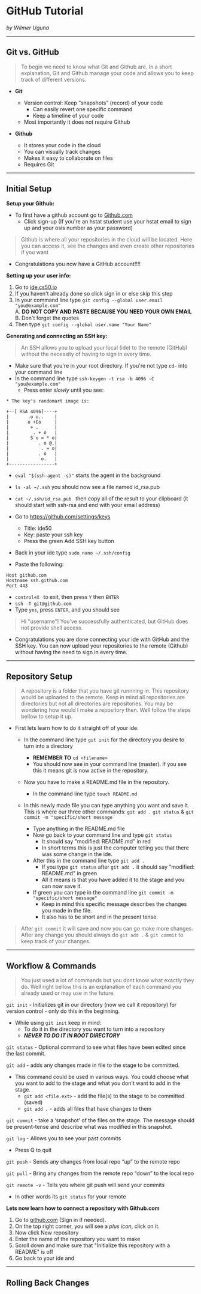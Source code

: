 # GitHub Tutorial

_by Wilmer Uguna_

---
## Git vs. GitHub

> To begin we need to know what Git and Github are.
In a short explanation, Git and Github manage your code and allows you to keep track of different versions.

* **Git**
    * Version control: Keep “snapshots” (record) of your code
        * Can easily revert one specific   command
        * Keep a timeline of your code
    * Most importantly it does not require Github

* **Github**
    * It stores your code in the cloud
    * You can visually track changes
    * Makes it easy to collaborate on files
    * Requires Git

---
## Initial Setup

**Setup your Github:**
* To first have a github account go to  [Github.com](https://github.com/)
    * Click sign-up (If you're an hstat student use your hstat email to sign up and your osis number as your password)
> Github is where all your repositories in the cloud will be located. Here you can access it, see the changes and even create other repositories if you want
* Congratulations you now have a GitHub account!!!!

**Setting up your user info:**
1. Go to [ide.cs50.io](http://ide.cs50.io/)
2. If you haven't already done so click sign in or else skip this step
3. In your command line type `git config --global user.email "you@example.com"`  
    A. **DO NOT COPY AND PASTE BECAUSE YOU NEED YOUR OWN EMAIL**  
    B.  Don't forget the quotes
4. Then type ``git config --global user.name "Your Name"``

 **Generating and connecting an SSH key:**
> An SSH allows you to upload your local (ide) to the remote (GitHub) without the necessity of having to sign in every time.

*  Make sure that you're in your root directory. If you're not type `cd~` into your command line
* In the command line type `ssh-keygen -t rsa -b 4096 -C "you@example.com"`
    * Press enter *slowly* until you see:
```
* The key's randomart image is:

+--[ RSA 4096]----+
|       .o o..    |
|       o +Eo     |
|        + .      |
|         . + o   |
|        S o = * o|
|           . o @.|
|            . = o|
|           . o   |
|            o.   |
+-----------------+
```
* `eval "$(ssh-agent -s)"` starts the agent in the background
* `ls -al ~/.ssh` you should now see a file named id_rsa.pub
* `cat ~/.ssh/id_rsa.pub ` then copy all of the result to your clipboard (it should start with ssh-rsa and end with your email address)

* Go to https://github.com/settings/keys
    * Title: ide50
    * Key: paste your ssh key
    * Press the green Add SSH key button
* Back in your ide type `sudo nano ~/.ssh/config`
* Paste the following:
``` 
Host github.com 
Hostname ssh.github.com 
Port 443 
```  
* `control+X ` to exit, then press `Y` then `ENTER`
* `ssh -T git@github.com`
* Type `yes`, press `ENTER`, and you should see
>Hi "username"! You've successfully authenticated, but GitHub does not provide shell access.
* Congratulations you are done connecting your ide with GitHub and the SSH key. You can now upload your repositories to the remote (Github) without having the need to sign in every time. 
---
## Repository Setup

> A repository is a folder that you have git runnning in. This repository would be uploaded to the remote. Keep in mind all repositories are directories but not all directories are repositories. You may be wondering how would I make a repository then. Well follow the steps bellow to setup it up.


* First lets learn how to do it straight off of your ide.
    * In the command line type `git init` for the directory you desire to turn into a directory 
        * **REMEMBER TO** `cd <filename>`
        * You should now see in your command line (master). If you see this it means git is now active in the repository.
    * Now you have to make a README.md file in the repository.       
        * In the command line type `touch README.md`  
        
    * In this newly made file you can type anything you want and save it. This is where our three other commands: `git add .` `git status` & `git commit -m "specific/short message`
        * Type anything in the README.md file 
        * Now go back to your command line and type `git status`  
            * It should say "modified: README.md" in red
            * In short terms this is just the computer telling you that there was some change in the ide. 
        * After this in the command line type `git add .`
            * If you type `git status` after `git add .` it should say "modified: README.md" in green 
            * All it means is that you have added it to the stage and you can now save it.
        * If green you can type in the command line `git commit -m "specific/short message"` 
            * Keep in mind this specific message describes the changes you made in the file.  
            * It also has to be short and in the present tense.
            
>After `git commit` it will save and now you can go make more changes. After any change you should always do `git add .` & `git commit` to keep track of your changes. 

                
---
## Workflow & Commands
> You just used a lot of commands but you dont know what exactly they do. Well right bellow this is an explanation of each command you already used or may use in the future.

`git init` - Initializes git in our directory (now we call it repository) for version control - only do this in the beginning.
* While using `git init` keep in mind:
    * To do it in the directory you want to turn into a repository
    * **_NEVER TO DO IT IN ROOT DIRECTORY_**


`git status`  -  Optional command to see what files have been edited since the last commit.

`git add`  -  adds any changes made in file to the stage to be committed.
* This command could be used in various ways. You could choose what you want to add to the stage and what you don't want to add in the stage.
    * `git add <file.ext>`  -  add the file(s) to the stage to be committed (saved)
    * `git add .`  -  adds all files that have changes to them


`git commit`  -  take a ‘snapshot’ of the files on the stage.  The message should be present-tense and describe what was modified in this snapshot.

`git log` -  Allows you to see your past commits
* Press Q to quit  

`git push` -  Sends any changes from local repo “up” to the remote repo 

`git pull` - Bring any changes from the remote repo “down” to the local repo

`git remote -v` - Tells you where git push will send your commits

* In other words its `git status` for your remote



**Lets now learn how to connect a repository with Github.com**

1. Go to [github.com](https://github.com/Github.com)  (Sign in if needed).
2. On the top right corner, you will see a *plus icon*, click on it. 
3. Now click New repository
4. Enter the name of the repository you want to make 
5. Scroll down and make sure that "Initialize this repository with a README" is off 
6. Go back to your ide and 

---
## Rolling Back Changes